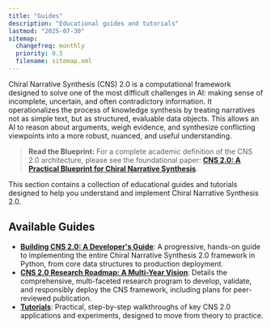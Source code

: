 ```yaml
---
title: "Guides"
description: "Educational guides and tutorials"
lastmod: "2025-07-30"
sitemap:
  changefreq: monthly
  priority: 0.5
  filename: sitemap.xml
---
```


Chiral Narrative Synthesis (CNS) 2.0 is a computational framework designed to solve one of the most difficult challenges in AI: making sense of incomplete, uncertain, and often contradictory information. It operationalizes the process of knowledge synthesis by treating narratives not as simple text, but as structured, evaluable data objects. This allows an AI to reason about arguments, weigh evidence, and synthesize conflicting viewpoints into a more robust, nuanced, and useful understanding.

> **Read the Blueprint:** For a complete academic definition of the CNS 2.0 architecture, please see the foundational paper: **[CNS 2.0: A Practical Blueprint for Chiral Narrative Synthesis](/papers/ResearchProposal-ChiralNarrativeSynthesis_20250617_3.pdf)**.

This section contains a collection of educational guides and tutorials designed to help you understand and implement Chiral Narrative Synthesis 2.0.

## Available Guides

-   **[Building CNS 2.0: A Developer's Guide](./building-cns-2.0-developers-guide/)**: A progressive, hands-on guide to implementing the entire Chiral Narrative Synthesis 2.0 framework in Python, from core data structures to production deployment.
-   **[CNS 2.0 Research Roadmap: A Multi-Year Vision](./cns-2.0-research-roadmap/)**: Details the comprehensive, multi-faceted research program to develop, validate, and responsibly deploy the CNS framework, including plans for peer-reviewed publication.
-   **[Tutorials](./tutorials/)**: Practical, step-by-step walkthroughs of key CNS 2.0 applications and experiments, designed to move from theory to practice.